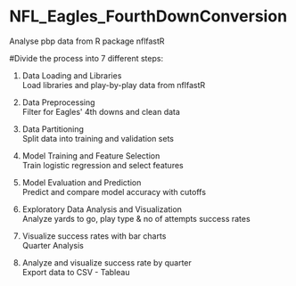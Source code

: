 # NFL_Eagles_FourthDownConversion
Analyse pbp data from R package nflfastR

#Divide the process into 7 different steps:
1. Data Loading and Libraries
<br>Load libraries and play-by-play data from nflfastR

2. Data Preprocessing
<br>Filter for Eagles' 4th downs and clean data

3. Data Partitioning
<br>Split data into training and validation sets

4. Model Training and Feature Selection
<br>Train logistic regression and select features

5. Model Evaluation and Prediction
<br>Predict and compare model accuracy with cutoffs

6. Exploratory Data Analysis and Visualization
<br>Analyze yards to go, play type & no of attempts  success rates

7. Visualize success rates with bar charts
<br>Quarter Analysis

8. Analyze and visualize success rate by quarter
<br>Export data to CSV - Tableau 



